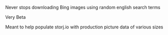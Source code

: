 Never stops downloading Bing images using random english search terms

Very Beta

Meant to help populate storj.io with production picture data of various sizes
